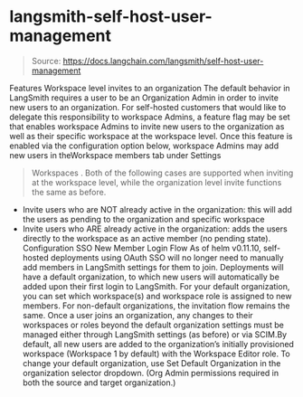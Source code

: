 # langsmith-self-host-user-management

> Source: https://docs.langchain.com/langsmith/self-host-user-management

Features
Workspace level invites to an organization
The default behavior in LangSmith requires a user to be an Organization Admin in order to invite new users to an organization. For self-hosted customers that would like to delegate this responsibility to workspace Admins, a feature flag may be set that enables workspace Admins to invite new users to the organization as well as their specific workspace at the workspace level. Once this feature is enabled via the configuration option below, workspace Admins may add new users in theWorkspace members
tab under Settings
> Workspaces
. Both of the following cases are supported when inviting at the workspace level, while the organization level invite functions the same as before.
- Invite users who are NOT already active in the organization: this will add the users as pending to the organization and specific workspace
- Invite users who ARE already active in the organization: adds the users directly to the workspace as an active member (no pending state).
Configuration
SSO New Member Login Flow
As of helm v0.11.10, self-hosted deployments using OAuth SSO will no longer need to manually add members in LangSmith settings for them to join. Deployments will have a default organization, to which new users will automatically be added upon their first login to LangSmith. For your default organization, you can set which workspace(s) and workspace role is assigned to new members. For non-default organizations, the invitation flow remains the same. Once a user joins an organization, any changes to their workspaces or roles beyond the default organization settings must be managed either through LangSmith settings (as before) or via SCIM.By default, all new users are added to the organization’s initially provisioned workspace (Workspace 1 by default) with the Workspace Editor role.
To change your default organization, use Set Default Organization in the organization selector dropdown. (Org Admin permissions required in both the source and target organization.)
